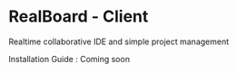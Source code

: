 # RealBoard - Client
Realtime collaborative IDE and simple project management

Installation Guide :
Coming soon

